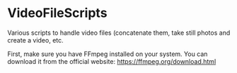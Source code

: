 # VideoFileScripts
Various scripts to handle video files (concatenate them, take still photos and create a video, etc.

First, make sure you have FFmpeg installed on your system. You can download it from the official website: https://ffmpeg.org/download.html
